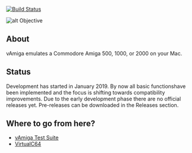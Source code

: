 [![Build Status](https://travis-ci.org/dirkwhoffmann/vAmiga.svg?branch=master)](https://travis-ci.org/dirkwhoffmann/vAmiga)

![alt Objective](http://www.dirkwhoffmann.de/vAMIGA/pics/objective8.png)

## About

vAmiga emulates a Commodore Amiga 500, 1000, or 2000 on your Mac.

## Status

Development has started in January 2019. By now all basic functionshave been implemented and the focus is shifting towards compatibility improvements. Due to the early development phase	there are no official releases yet. Pre-releases can be downloaded in the Releases section.
   
## Where to go from here?

- [vAmiga Test Suite](https://github.com/dirkwhoffmann/vAmigaTS)
- [VirtualC64](https://github.com/dirkwhoffmann/VirtualC64)
